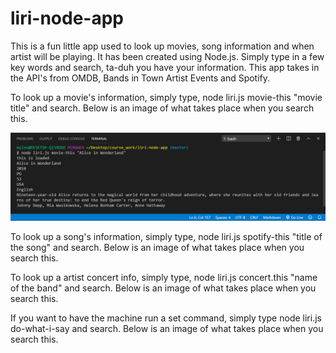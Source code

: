 # liri-node-app
This is a fun little app used to look up movies, song information and when artist will be playing.
It has been created using Node.js. Simply type in a few key words and search, ta-duh you have your information.
This app takes in the API's from OMDB, Bands in Town Artist Events and Spotify.

To look up a movie's information, simply type, node liri.js movie-this "movie title" and search. Below is an image of what takes place when you search this.

![Movie-this image](/Images/movie-this.PNG)

To look up a song's information, simply type, node liri.js spotify-this "title of the song" and search. Below is an image of what takes place when you search this.

To look up a artist concert info, simply type, node liri.js concert.this "name of the band" and search. Below is an image of what takes place when you search this.

If you want to have the machine run a set command, simply type node liri.js do-what-i-say and search.
Below is an image of what takes place when you search this.